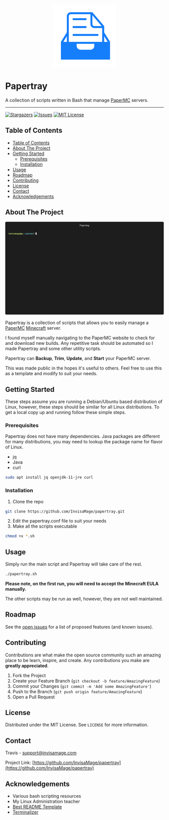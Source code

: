 <!--
Papertray README
Based on https://github.com/othneildrew/Best-README-Template
-->



<!-- PROJECT LOGO -->
<br />
<p align="center">
  <a href="https://github.com/InvisaMage/papertray">
    <img src="images/logo.png" alt="Logo" width="200" height="200">
  </a>

  <h1>Papertray</h3>

  <p>
    A collection of scripts written in Bash that manage <a href="https://papermc.io">PaperMC</a>  servers.
  </p>
</p>

<!-- PROJECT SHIELDS -->
----
[![Stargazers][stars-shield]][stars-url]
[![Issues][issues-shield]][issues-url]
[![MIT License][license-shield]][license-url]


<!-- TABLE OF CONTENTS -->
## Table of Contents

- [Table of Contents](#table-of-contents)
- [About The Project](#about-the-project)
- [Getting Started](#getting-started)
  - [Prerequisites](#prerequisites)
  - [Installation](#installation)
- [Usage](#usage)
- [Roadmap](#roadmap)
- [Contributing](#contributing)
- [License](#license)
- [Contact](#contact)
- [Acknowledgements](#acknowledgements)



<!-- ABOUT THE PROJECT -->
## About The Project

[![Product Name Screen Shot][product-screenshot]](https://invisamage.com/papertray)

Papertray is a collection of scripts that allows you to easily manage a [PaperMC](https://papermc.io) [Minecraft](https://www.minecraft.net/en-us) server.

<!--Add content-->
I found myself manually navigating to the PaperMC website to check for and download new builds. Any repetitive task should be automated so I made Papertray and some other utility scripts.

Papertray can **Backup**, **Trim**, **Update**, and **Start** your PaperMC server.

This was made public in the hopes it's useful to others. Feel free to use this as a template and modify to suit your needs.



<!-- GETTING STARTED -->
## Getting Started

These steps assume you are running a Debian/Ubuntu based distribution of Linux, however, these steps should be similar for all Linux distributions. 
To get a local copy up and running follow these simple steps.

### Prerequisites

Papertray does not have many dependencies. Java packages are different for many distributions, you may need to lookup the package name for flavor of Linux.
* jq
* Java
* curl
```sh
sudo apt install jq openjdk-11-jre curl
```

### Installation

1. Clone the repo
```sh
git clone https://github.com/InvisaMage/papertray.git
```
2. Edit the papertray.conf file to suit your needs
3. Make all the scripts executable
```sh
chmod +x *.sh
```

## Usage

Simply run the main script and Papertray will take care of the rest.
```sh
./papertray.sh
```
**Please note, on the first run, you will need to accept the Minecraft EULA manually.**

The other scripts may be run as well, however, they are not well maintained.


<!-- ROADMAP -->
## Roadmap

See the [open issues](https://github.com/InvisaMage/papertray/issues) for a list of proposed features (and known issues).



<!-- CONTRIBUTING -->
## Contributing

Contributions are what make the open source community such an amazing place to be learn, inspire, and create. Any contributions you make are **greatly appreciated**.

1. Fork the Project
2. Create your Feature Branch (`git checkout -b feature/AmazingFeature`)
3. Commit your Changes (`git commit -m 'Add some AmazingFeature'`)
4. Push to the Branch (`git push origin feature/AmazingFeature`)
5. Open a Pull Request



<!-- LICENSE -->
## License

Distributed under the MIT License. See `LICENSE` for more information.



<!-- CONTACT -->
## Contact

Travis - support@invisamage.com

Project Link: [https://github.com/InvisaMage/papertray](https://github.com/InvisaMage/papertray)



<!-- ACKNOWLEDGEMENTS -->
## Acknowledgements
* Various bash scripting resources
* My Linux Administration teacher
* [Best README Template](https://github.com/othneildrew/Best-README-Template)
* [Terminalizer](https://github.com/faressoft/terminalizer)



<!-- MARKDOWN LINKS & IMAGES -->
<!-- https://www.markdownguide.org/basic-syntax/#reference-style-links -->
[stars-shield]: https://img.shields.io/github/stars/InvisaMage/papertray?logo=star
[stars-url]: https://github.com/InvisaMage/papertray/stargazers
[issues-shield]: https://img.shields.io/github/issues/InvisaMage/papertray
[issues-url]: https://github.com/InvisaMage/papertray/issues
[license-shield]: https://img.shields.io/github/license/InvisaMage/papertray
[license-url]: https://github.com/InvisaMage/papertray/blob/main/LICENSE.md
[product-screenshot]: images/screenshot.gif